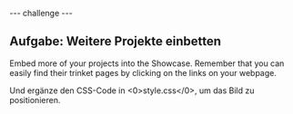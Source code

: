 \--- challenge \---

## Aufgabe: Weitere Projekte einbetten

Embed more of your projects into the Showcase. Remember that you can easily find their trinket pages by clicking on the links on your webpage.

Und ergänze den CSS-Code in <0>style.css</0>, um das Bild zu positionieren.